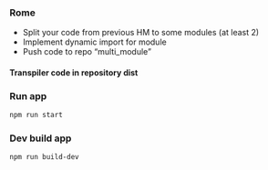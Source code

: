 ### Rome
- Split your code from previous HM to some modules (at least 2)
- Implement dynamic import for module
- Push code to repo “multi_module”

#### Transpiler code in repository dist

### Run app
```sh
npm run start
```


### Dev build app
```sh
npm run build-dev
```

